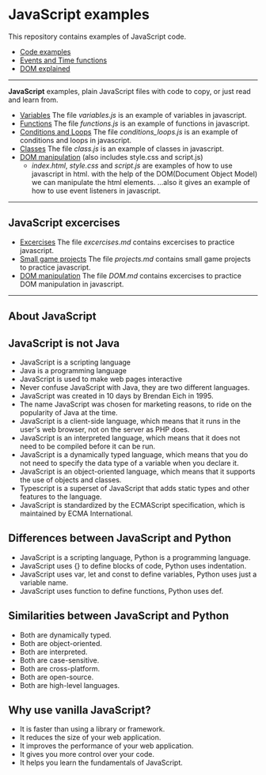 # JavaScript examples
This repository contains examples of JavaScript code.
- [Code examples](docs/code_examples.md)
- [Events and Time functions](docs/events_and_time.md)
- [DOM explained](docs/DOM_examples.md)
***
**JavaScript** examples, plain JavaScript files with code to copy, or just read and learn from.
- [Variables](js/variables.js) The file _variables.js_ is an example of variables in javascript.
- [Functions](js/functions.js) The file _functions.js_ is an example of functions in javascript.
- [Conditions and Loops](js/conditions_loops.js) The file _conditions_loops.js_ is an example of conditions and loops in javascript.
- [Classes](js/class.js) The file _class.js_ is an example of classes in javascript.
- [DOM manipulation](ex/DOM/index.html) (also includes style.css and script.js)
   - _index.html_, _style.css_ and _script.js_ are examples of how to use javascript in html.
  with the help of the DOM(Document Object Model) we can manipulate the html elements.
  ...also it gives an example of how to use event listeners in javascript.
***
## JavaScript excercises
- [Excercises](exercises/excercises.md) The file _excercises.md_ contains excercises to practice javascript.
- [Small game projects](exercises/projects.md) The file _projects.md_ contains small game projects to practice javascript.
- [DOM manipulation](exercises/DOM.md) The file _DOM.md_ contains excercises to practice DOM manipulation in javascript.
***

## About JavaScript

**JavaScript** is not **Java**
---
- JavaScript is a scripting language
- Java is a programming language
- JavaScript is used to make web pages interactive
- Never confuse JavaScript with Java, they are two different languages.
- JavaScript was created in 10 days by Brendan Eich in 1995.
- The name JavaScript was chosen for marketing reasons, to ride on the popularity of Java at the time.
- JavaScript is a client-side language, which means that it runs in the user's web browser, not on the server as PHP does.
- JavaScript is an interpreted language, which means that it does not need to be compiled before it can be run.
- JavaScript is a dynamically typed language, which means that you do not need to specify the data type of a variable when you declare it.
- JavaScript is an object-oriented language, which means that it supports the use of objects and classes.
- Typescript is a superset of JavaScript that adds static types and other features to the language.
- JavaScript is standardized by the ECMAScript specification, which is maintained by ECMA International.

## Differences between JavaScript and Python
- JavaScript is a scripting language, Python is a programming language.
- JavaScript uses {} to define blocks of code, Python uses indentation.
- JavaScript uses var, let and const to define variables, Python uses just a variable name.
- JavaScript uses function to define functions, Python uses def.

## Similarities between JavaScript and Python
- Both are dynamically typed.
- Both are object-oriented.
- Both are interpreted.
- Both are case-sensitive.
- Both are cross-platform.
- Both are open-source.
- Both are high-level languages.

## Why use vanilla JavaScript?
- It is faster than using a library or framework.
- It reduces the size of your web application.
- It improves the performance of your web application.
- It gives you more control over your code.
- It helps you learn the fundamentals of JavaScript.
